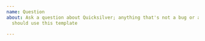 ```yaml
---
name: Question
about: Ask a question about Quicksilver; anything that's not a bug or a feature request
  should use this template

---
```


<!-- Feel free to ask questions here or on gitter at https://gitter.im/quicksilver-rs/Lobby -->
